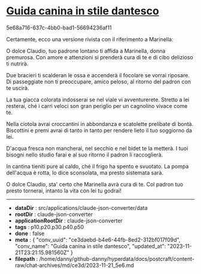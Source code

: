 # [Guida canina in stile dantesco](https://claude.ai/chat/ce3daebd-b4e6-44fb-8ed2-312bf017f09d)

5e68a716-637c-4bb0-bad1-56694236af11

Certamente, ecco una versione rivista con il riferimento a Marinella:

O dolce Claudio, tuo padrone lontano
ti affida a Marinella, donna premurosa.
Con amore e attenzioni si prenderà cura di te
e di cibo delizioso ti nutrirà.

Due bracieri ti scalderan le ossa
e accenderà il focolare se vorrai riposare. 
Di passeggiate non ti preoccupare, amico peloso,
al ritorno del padron con te uscirà.

La tua giacca colorata indosserai
se nel viale vi avventurerete. Stretto a lei resterai,
ché i carri veloci son gran periglio
per un cagnolino vivace come te.

Nella ciotola avrai croccantini in abbondanza
e scatolette prelibate di bontà.
Biscottini e premi avrai di tanto in tanto
per rendere lieto il tuo soggiorno da lei.

D'acqua fresca non mancherai,
nel secchio e nel bidet te la metterà. 
I tuoi bisogni nello studio farai
e al suo ritorno il padron li raccoglierà.

In cantina tieniti pure al caldo, 
ché il frigo ha spento e svuotato.
La pompa dell'acqua è rotta, lo dice sconsolata,
ma presto sistemata sarà.

O dolce Claudio, sta' certo
che Marinella avrà cura di te. 
Col padron tuo presto tornerai,
intanto la vita con lei tu godrai!

---

* **dataDir** : src/applications/claude-json-converter/data
* **rootDir** : claude-json-converter
* **applicationRootDir** : claude-json-converter
* **tags** : p10.p20.p30.p40.p50
* **done** : false
* **meta** : {
  "conv_uuid": "ce3daebd-b4e6-44fb-8ed2-312bf017f09d",
  "conv_name": "Guida canina in stile dantesco",
  "updated_at": "2023-11-21T23:21:15.981560Z"
}
* **filepath** : /home/danny/github-danny/hyperdata/docs/postcraft/content-raw/chat-archives/md/ce3d/2023-11-21_5e6.md
